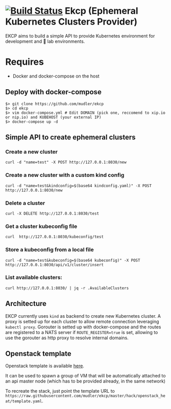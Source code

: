 # [![Build Status](https://travis-ci.org/mudler/ekcp.svg?branch=master)](https://travis-ci.org/mudler/ekcp) Ekcp (Ephemeral Kubernetes Clusters Provider)

EKCP aims to build a simple API to provide Kubernetes environment for development and :rocket: lab environments.

# Requires

- Docker and docker-compose on the host

## Deploy with docker-compose

    $> git clone https://github.com/mudler/ekcp
    $> cd ekcp
    $> vim docker-compose.yml # Edit DOMAIN (pick one, reccomend to xip.io or nip.io) and KUBEHOST (your external IP)
    $> docker-compose up -d

## Simple API to create ephemeral clusters

### Create a new cluster

    curl -d "name=test" -X POST http://127.0.0.1:8030/new
    
### Create a new cluster with a custom kind config

    curl -d "name=test&kindconfig=$(base64 kindconfig.yaml)" -X POST http://127.0.0.1:8030/new

### Delete a cluster

    curl -X DELETE http://127.0.0.1:8030/test

### Get a cluster kubeconfig file

    curl  http://127.0.0.1:8030/kubeconfig/test

### Store a kubeconfig from a local file

    curl -d "name=test&kubeconfig=$(base64 kubeconfig)" -X POST http://127.0.0.1:8030/api/v1/cluster/insert
    
### List available clusters:

    curl http://127.0.0.1:8030/ | jq -r .AvailableClusters

## Architecture

EKCP currently uses ```kind``` as backend to create new Kubernetes cluster. A proxy is setted up for each cluster to allow remote connection leveraging ```kubectl proxy```. Gorouter is setted up with docker-compose and the routes are registered to a NATS server if ```ROUTE_REGISTER=true``` is set, allowing to use the gorouter as http proxy to resolve internal domains.

## Openstack template

Openstack template is available [here](https://github.com/mudler/ekcp/tree/master/hack/openstack_heat).

It can be used to spawn a group of VM that will be automatically attached to an api master node (which has to be provided already, in the same network)

To recreate the stack, just point the template URL to `https://raw.githubusercontent.com/mudler/ekcp/master/hack/openstack_heat/template.yaml`.
